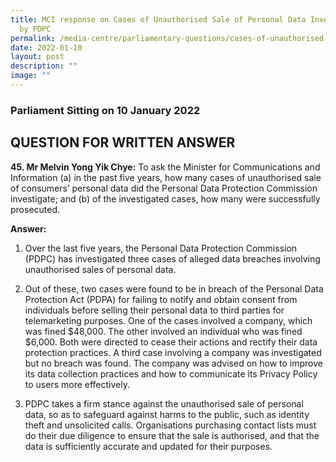 ```yaml
---
title: MCI response on Cases of Unauthorised Sale of Personal Data Investigated
  by PDPC
permalink: /media-centre/parliamentary-questions/cases-of-unauthorised-sale-of-personal-data-by-pdpc/
date: 2022-01-10
layout: post
description: ""
image: ""
---
```

### Parliament Sitting on 10 January 2022
QUESTION FOR WRITTEN ANSWER
---------------------------------
**45\. Mr Melvin Yong Yik Chye:** To ask the Minister for Communications and Information (a) in the past five years, how many cases of unauthorised sale of consumers’ personal data did the Personal Data Protection Commission investigate; and (b) of the investigated cases, how many were successfully prosecuted.
		
**Answer:**

1. Over the last five years, the Personal Data Protection Commission (PDPC) has investigated three cases of alleged data breaches involving unauthorised sales of personal data.

2. Out of these, two cases were found to be in breach of the Personal Data Protection Act (PDPA) for failing to notify and obtain consent from individuals before selling their personal data to third parties for telemarketing purposes. One of the cases involved a company, which was fined $48,000. The other involved an individual who was fined $6,000. Both were directed to cease their actions and rectify their data protection practices. A third case involving a company was investigated but no breach was found. The company was advised on how to improve its data collection practices and how to communicate its Privacy Policy to users more effectively.

3. PDPC takes a firm stance against the unauthorised sale of personal data, so as to safeguard against harms to the public, such as identity theft and unsolicited calls. Organisations purchasing contact lists must do their due diligence to ensure that the sale is authorised, and that the data is sufficiently accurate and updated for their purposes.